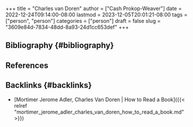 +++
title = "Charles van Doren"
author = ["Cash Prokop-Weaver"]
date = 2022-12-24T09:14:00-08:00
lastmod = 2023-12-05T20:01:21-08:00
tags = ["person", "person"]
categories = ["person"]
draft = false
slug = "3609e84d-7834-48dd-8a93-24d1cc653def"
+++

## Bibliography {#bibliography}

## References

<style>.csl-entry{text-indent: -1.5em; margin-left: 1.5em;}</style><div class="csl-bib-body">
</div>


## Backlinks {#backlinks}

-   [Mortimer Jerome Adler, Charles Van Doren | How to Read a Book]({{< relref "mortimer_jerome_adler_charles_van_doren_how_to_read_a_book.md" >}})
